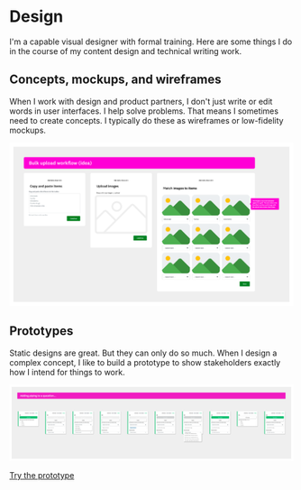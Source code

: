 # Design
I'm a capable visual designer with formal training. Here are some things I do in the course of my content design and technical writing work.

## Concepts, mockups, and wireframes
When I work with design and product partners, I don't just write or edit words in user interfaces. I help solve problems. That means I sometimes need to create concepts. I typically do these as wireframes or low-fidelity mockups.

![A quick concept I created for matching images to imported text](../images/bulkimageupload.png)

## Prototypes
Static designs are great. But they can only do so much. When I design a complex concept, I like to build a prototype to show stakeholders exactly how I intend for things to work.

![A prototype I made for a new logic design at SurveyMonkey](../images/pipingprototype.png)

[Try the prototype](https://www.figma.com/proto/SYKySJFfhpLB3ILPHNgz3t/Logic-Playground?node-id=199-31321&p=f&t=ThPOWSi1Smn7zmBX-1&scaling=min-zoom&content-scaling=fixed&page-id=199%3A30888&starting-point-node-id=199%3A31321)
